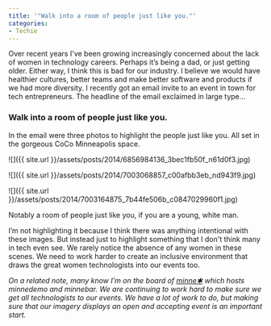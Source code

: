 ```yaml
---
title: '"Walk into a room of people just like you."'
categories:
- Techie
---
```


Over recent years I've been growing increasingly concerned about the lack of women in technology careers. Perhaps it’s being a dad, or just getting older. Either way, I think this is bad for our industry. I believe we would have healthier cultures, better teams and make better software and products if we had more diversity.
I recently got an email invite to an event in town for tech entrepreneurs. The headline of the email exclaimed in large type…

### Walk into a room of people just like you.

In the email were three photos to highlight the people just like you. All set in the gorgeous CoCo Minneapolis space.



  
   ![]({{ site.url }}/assets/posts/2014/6856984136_3bec1fb50f_n61d0f3.jpg)
  

  
   ![]({{ site.url }}/assets/posts/2014/7003068857_c00afbb3eb_nd943f9.jpg)
  

  
   ![]({{ site.url }}/assets/posts/2014/7003164875_7b44fe506b_c0847029960f1.jpg)
  



Notably a room of people just like you, if you are a young, white man.

I’m not highlighting it because I think there was anything intentional with these images. But instead just to highlight something that I don't think many in tech even see. We rarely notice the absence of any women in these scenes. We need to work harder to create an inclusive environment that draws the great women technologists into our events too.

_On a related note, many know I’m on the board of [minne✱](http://minnestar.org) which hosts minnedemo and minnebar. We are continuing to work hard to make sure we get all technologists to our events. We have a lot of work to do, but making sure that our imagery displays an open and accepting event is an important start._
